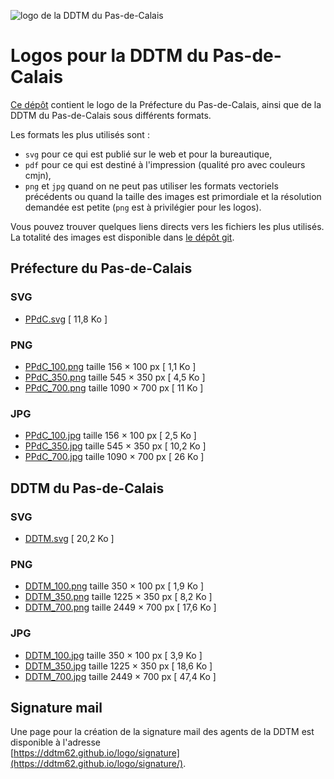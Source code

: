 ![logo de la DDTM du Pas-de-Calais](https://ddtm62.github.io/logo/images/DDTM.svg)

# Logos pour la DDTM du Pas-de-Calais

[Ce dépôt](https://github.com/ddtm62/logo) contient le logo de la Préfecture du Pas-de-Calais, ainsi que de la DDTM du Pas-de-Calais sous différents formats.

Les formats les plus utilisés sont :

- `svg` pour ce qui est publié sur le web et pour la bureautique,
- `pdf` pour ce qui est destiné à l'impression (qualité pro avec couleurs cmjn),
- `png` et `jpg`  quand on ne peut pas utiliser les formats vectoriels précédents ou quand la taille des images est primordiale et la résolution demandée est petite (`png` est à privilégier pour les logos).

Vous pouvez trouver quelques liens directs vers les fichiers les plus utilisés. La totalité des images est disponible dans [le dépôt git](https://github.com/ddtm62/logo/tree/main/images).

## Préfecture du Pas-de-Calais

### SVG

- [PPdC.svg](https://ddtm62.github.io/logo/images/PPdC.svg) [ 11,8 Ko ]

### PNG

- [PPdC_100.png](https://ddtm62.github.io/logo/images/PPdC_100.png) taille 156 × 100 px [ 1,1 Ko ]
- [PPdC_350.png](https://ddtm62.github.io/logo/images/PPdC_350.png) taille 545 × 350 px [ 4,5 Ko ]
- [PPdC_700.png](https://ddtm62.github.io/logo/images/PPdC_700.png) taille 1090 × 700 px [ 11 Ko ]

### JPG

- [PPdC_100.jpg](https://ddtm62.github.io/logo/images/PPdC_100.jpg) taille 156 × 100 px [ 2,5 Ko ]
- [PPdC_350.jpg](https://ddtm62.github.io/logo/images/PPdC_350.jpg) taille 545 × 350 px [ 10,2 Ko ]
- [PPdC_700.jpg](https://ddtm62.github.io/logo/images/PPdC_700.jpg) taille 1090 × 700 px [ 26 Ko ]


## DDTM du Pas-de-Calais

### SVG

- [DDTM.svg](https://ddtm62.github.io/logo/images/DDTM.svg) [ 20,2 Ko ]

### PNG

- [DDTM_100.png](https://ddtm62.github.io/logo/images/DDTM_100.png) taille 350 × 100 px [ 1,9 Ko ]
- [DDTM_350.png](https://ddtm62.github.io/logo/images/DDTM_350.png) taille 1225 × 350 px [ 8,2 Ko ]
- [DDTM_700.png](https://ddtm62.github.io/logo/images/DDTM_700.png) taille 2449 × 700 px [ 17,6 Ko ]

### JPG

- [DDTM_100.jpg](https://ddtm62.github.io/logo/images/DDTM_100.jpg) taille 350 × 100 px [ 3,9 Ko ]
- [DDTM_350.jpg](https://ddtm62.github.io/logo/images/DDTM_350.jpg) taille 1225 × 350 px [ 18,6 Ko ]
- [DDTM_700.jpg](https://ddtm62.github.io/logo/images/DDTM_700.jpg) taille 2449 × 700 px [ 47,4 Ko ]

## Signature mail

Une page pour la création de la signature mail des agents de la DDTM est disponible à l'adresse<br>
[https://ddtm62.github.io/logo/signature](https://ddtm62.github.io/logo/signature/).
